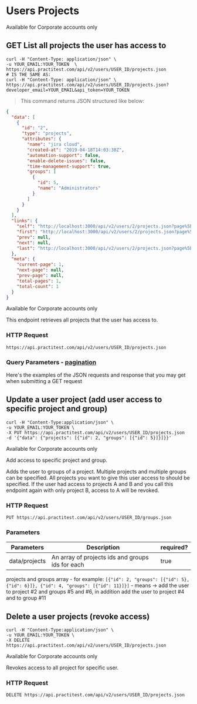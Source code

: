 # Users Projects

<aside class="notice">
  Available for Corporate accounts only
</aside>



## GET List all projects the user has access to
```shell
curl -H "Content-Type: application/json" \
-u YOUR_EMAIL:YOUR_TOKEN  \
https://api.practitest.com/api/v2/users/USER_ID/projects.json
# IS THE SAME AS:
curl -H "Content-Type: application/json" \
https://api.practitest.com/api/v2/users/USER_ID/projects.json?developer_email=YOUR_EMAIL&api_token=YOUR_TOKEN
```



> This command returns JSON structured like below:

```json
{
  "data": [
    {
      "id": "2",
      "type": "projects",
      "attributes": {
        "name": "jira cloud",
        "created-at": "2019-04-18T14:03:38Z",
        "automation-support": false,
        "enable-delete-issues": false,
        "time-management-support": true,
        "groups": [
          {
            "id": 5,
            "name": "Administrators"
          }
        ]
      }
    }
  ],
  "links": {
    "self": "http://localhost:3000/api/v2/users/2/projects.json?page%5Bnumber%5D=1&page%5Bsize%5D=100",
    "first": "http://localhost:3000/api/v2/users/2/projects.json?page%5Bnumber%5D=1&page%5Bsize%5D=100",
    "prev": null,
    "next": null,
    "last": "http://localhost:3000/api/v2/users/2/projects.json?page%5Bnumber%5D=1&page%5Bsize%5D=100"
  },
  "meta": {
    "current-page": 1,
    "next-page": null,
    "prev-page": null,
    "total-pages": 1,
    "total-count": 1
  }
}
```
<aside class="notice">
  Available for Corporate accounts only
</aside>

This endpoint retrieves all projects that the user has access to.

### HTTP Request

`https://api.practitest.com/api/v2/users/USER_ID/projects.json`

### Query Parameters - [pagination](#pagination)

Here's the examples of the JSON requests and response that you may get when submitting a GET request




## Update a user project (add user access to specific project and group)

```shell
curl -H "Content-Type:application/json" \
-u YOUR_EMAIL:YOUR_TOKEN \
-X PUT https://api.practitest.com/api/v2/users/USER_ID/projects.json
-d '{"data": {"projects": [{"id": 2, "groups": [{"id": 5}]}]}}'

```

<aside class="notice">
  Available for Corporate accounts only
</aside>


Add access to specific project and group.

Adds the user to groups of a project. Multiple projects and multiple groups can be specified.
All projects you want to give this user access to should be specified. If the user had access to projects A and B and you call this endpoint again with only project B, access to A will be revoked.

### HTTP Request

`PUT https://api.practitest.com/api/v2/users/USER_ID/groups.json`

### Parameters

Parameters | Description | required? |
--------- | ------- |------- |
data/projects |An array of projects ids and groups ids for each | true |

projects and groups array - for example: `[{"id": 2, "groups": [{"id": 5}, {"id": 6}]}, {"id": 4, "groups": [{"id": 11}]}]` - means -> add the user to project #2 and groups #5 and #6, in addition add the user to project #4 and to group #11


## Delete a user projects (revoke access)

```shell
curl -H "Content-Type:application/json" \
-u YOUR_EMAIL:YOUR_TOKEN \
-X DELETE https://api.practitest.com/api/v2/users/USER_ID/projects.json
```

<aside class="notice">
  Available for Corporate accounts only
</aside>

Revokes access to all project for specific user.

### HTTP Request

`DELETE https://api.practitest.com/api/v2/users/USER_ID/projects.json`
